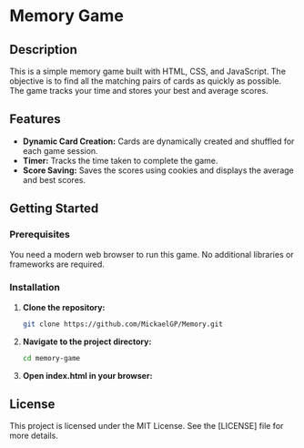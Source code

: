 # Memory Game

## Description
This is a simple memory game built with HTML, CSS, and JavaScript. The objective is to find all the matching pairs of cards as quickly as possible. The game tracks your time and stores your best and average scores.

## Features
- **Dynamic Card Creation:** Cards are dynamically created and shuffled for each game session.
- **Timer:** Tracks the time taken to complete the game.
- **Score Saving:** Saves the scores using cookies and displays the average and best scores.

## Getting Started

### Prerequisites
You need a modern web browser to run this game. No additional libraries or frameworks are required.

### Installation
1. **Clone the repository:**
   ```bash
   git clone https://github.com/MickaelGP/Memory.git

2. **Navigate to the project directory:**
   ```bash
   cd memory-game
   
3. **Open index.html in your browser:**

## License
This project is licensed under the MIT License. See the [LICENSE] file for more details.
